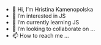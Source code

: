 - 👋 Hi, I’m Hristina Kamenopolska
- 👀 I’m interested in JS
- 🌱 I’m currently learning JS 
- 💞️ I’m looking to collaborate on ...
- 📫 How to reach me ...

<!---
Hristina8509/Hristina8509 is a ✨ special ✨ repository because its `README.md` (this file) appears on your GitHub profile.
You can click the Preview link to take a look at your changes.
--->
